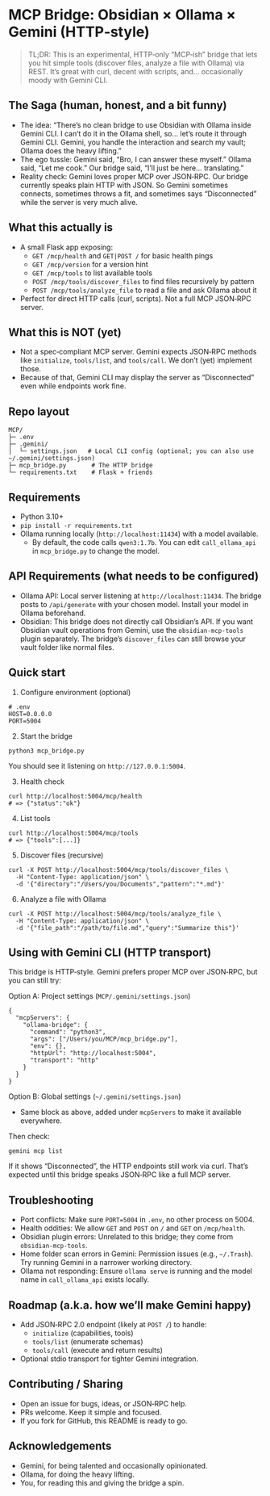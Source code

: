 # MCP Bridge: Obsidian × Ollama × Gemini (HTTP‑style)

> TL;DR: This is an experimental, HTTP‑only “MCP‑ish” bridge that lets you hit simple tools (discover files, analyze a file with Ollama) via REST. It’s great with curl, decent with scripts, and… occasionally moody with Gemini CLI.

## The Saga (human, honest, and a bit funny)
 - The idea: “There’s no clean bridge to use Obsidian with Ollama inside Gemini CLI. I can’t do it in the Ollama shell, so… let’s route it through Gemini CLI. Gemini, you handle the interaction and search my vault; Ollama does the heavy lifting.”
- The ego tussle: Gemini said, “Bro, I can answer these myself.” Ollama said, “Let me cook.” Our bridge said, “I’ll just be here… translating.”
- Reality check: Gemini loves proper MCP over JSON‑RPC. Our bridge currently speaks plain HTTP with JSON. So Gemini sometimes connects, sometimes throws a fit, and sometimes says “Disconnected” while the server is very much alive.

## What this actually is
- A small Flask app exposing:
  - `GET /mcp/health` and `GET|POST /` for basic health pings
  - `GET /mcp/version` for a version hint
  - `GET /mcp/tools` to list available tools
  - `POST /mcp/tools/discover_files` to find files recursively by pattern
  - `POST /mcp/tools/analyze_file` to read a file and ask Ollama about it
- Perfect for direct HTTP calls (curl, scripts). Not a full MCP JSON‑RPC server.

## What this is NOT (yet)
- Not a spec‑compliant MCP server. Gemini expects JSON‑RPC methods like `initialize`, `tools/list`, and `tools/call`. We don’t (yet) implement those.
- Because of that, Gemini CLI may display the server as “Disconnected” even while endpoints work fine.

## Repo layout
```
MCP/
├─ .env
├─ .gemini/
│  └─ settings.json   # Local CLI config (optional; you can also use ~/.gemini/settings.json)
├─ mcp_bridge.py       # The HTTP bridge
└─ requirements.txt    # Flask + friends
```

## Requirements
- Python 3.10+
- `pip install -r requirements.txt`
- Ollama running locally (`http://localhost:11434`) with a model available.
  - By default, the code calls `qwen3:1.7b`. You can edit `call_ollama_api` in `mcp_bridge.py` to change the model.

## API Requirements (what needs to be configured)
- Ollama API: Local server listening at `http://localhost:11434`. The bridge posts to `/api/generate` with your chosen model. Install your model in Ollama beforehand.
- Obsidian: This bridge does not directly call Obsidian’s API. If you want Obsidian vault operations from Gemini, use the `obsidian-mcp-tools` plugin separately. The bridge’s `discover_files` can still browse your vault folder like normal files.

## Quick start
1) Configure environment (optional)
```
# .env
HOST=0.0.0.0
PORT=5004
```

2) Start the bridge
```
python3 mcp_bridge.py
```
You should see it listening on `http://127.0.0.1:5004`.

3) Health check
```
curl http://localhost:5004/mcp/health
# => {"status":"ok"}
```

4) List tools
```
curl http://localhost:5004/mcp/tools
# => {"tools":[...]}
```

5) Discover files (recursive)
```
curl -X POST http://localhost:5004/mcp/tools/discover_files \
  -H "Content-Type: application/json" \
  -d '{"directory":"/Users/you/Documents","pattern":"*.md"}'
```

6) Analyze a file with Ollama
```
curl -X POST http://localhost:5004/mcp/tools/analyze_file \
  -H "Content-Type: application/json" \
  -d '{"file_path":"/path/to/file.md","query":"Summarize this"}'
```

## Using with Gemini CLI (HTTP transport)
This bridge is HTTP‑style. Gemini prefers proper MCP over JSON‑RPC, but you can still try:

Option A: Project settings (`MCP/.gemini/settings.json`)
```
{
  "mcpServers": {
    "ollama-bridge": {
      "command": "python3",
      "args": ["/Users/you/MCP/mcp_bridge.py"],
      "env": {},
      "httpUrl": "http://localhost:5004",
      "transport": "http"
    }
  }
}
```

Option B: Global settings (`~/.gemini/settings.json`)
- Same block as above, added under `mcpServers` to make it available everywhere.

Then check:
```
gemini mcp list
```
If it shows “Disconnected”, the HTTP endpoints still work via curl. That’s expected until this bridge speaks JSON‑RPC like a full MCP server.

## Troubleshooting
- Port conflicts: Make sure `PORT=5004` in `.env`, no other process on 5004.
- Health oddities: We allow `GET` and `POST` on `/` and `GET` on `/mcp/health`.
- Obsidian plugin errors: Unrelated to this bridge; they come from `obsidian-mcp-tools`.
- Home folder scan errors in Gemini: Permission issues (e.g., `~/.Trash`). Try running Gemini in a narrower working directory.
- Ollama not responding: Ensure `ollama serve` is running and the model name in `call_ollama_api` exists locally.

## Roadmap (a.k.a. how we’ll make Gemini happy)
- Add JSON‑RPC 2.0 endpoint (likely at `POST /`) to handle:
  - `initialize` (capabilities, tools)
  - `tools/list` (enumerate schemas)
  - `tools/call` (execute and return results)
- Optional stdio transport for tighter Gemini integration.

## Contributing / Sharing
- Open an issue for bugs, ideas, or JSON‑RPC help.
- PRs welcome. Keep it simple and focused.
- If you fork for GitHub, this README is ready to go.

## Acknowledgements
- Gemini, for being talented and occasionally opinionated.
- Ollama, for doing the heavy lifting.
- You, for reading this and giving the bridge a spin.